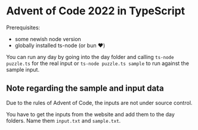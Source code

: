 ﻿# Advent of Code 2022 in TypeScript

Prerequisites:
- some newish node version
- globally installed ts-node (or bun ❤️)

You can run any day by going into the day folder and calling `ts-node puzzle.ts` for the real input or `ts-node puzzle.ts sample` to run against the sample input.

## Note regarding the sample and input data
Due to the rules of Advent of Code, the inputs are not under source control.

You have to get the inputs from the website and add them to the day folders. Name them `input.txt` and `sample.txt`.